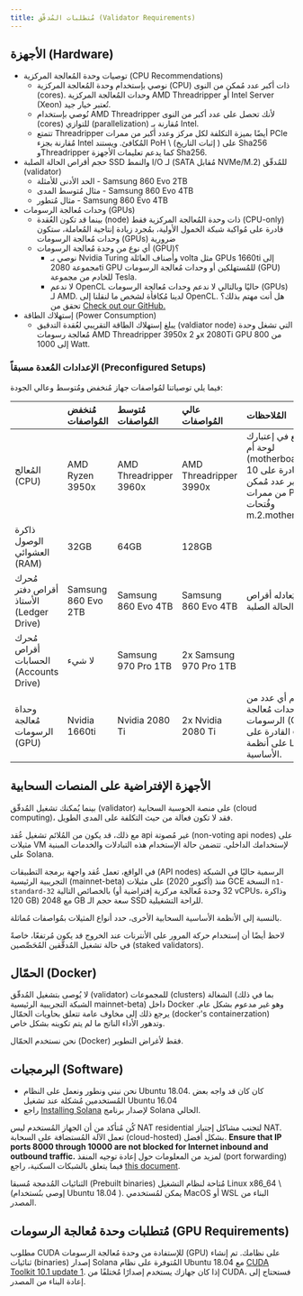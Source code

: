 ```yaml
---
title: مُتطلبات المُدقّق (Validator Requirements)
---
```


## الأجهزة (Hardware)

- توصيات وحدة المُعالجة المركزية (CPU Recommendations)
  - نوصي بإستخدام وحدة المُعالجة المركزية (CPU) ذات أكبر عدد مُمكن من النوى (cores). وحدات المُعالجة المركزية AMD Threadripper أو Intel Server \(Xeon\) تُعتبر خيار جيد.
  - نُوصي بإستخدام AMD Threadripper لأنك تحصل على عدد أكبر من النوى (cores) للتوازي (parallelization) مُقارنة بـ Intel.
  - تتمتع Threadripper أيضًا بميزة التكلفة لكل مركز وعدد أكبر من ممرات PCIe مُقارنة بجزء Intel المُكافئ. ويستند PoH \ (إثبات التاريخ \) على Sha256 وThreadripper كما يدعم تعليمات الأجهزة Sha256.
- حجم أقراص الحالة الصلبة SSD والنمط I/O لـ (SATA مُقابل NVMe/M.2\) للمُدقّق (validator)
  - الحد الأدنى للأمثلة - Samsung 860 Evo 2TB
  - مثال مُتوسط المدى - Samsung 860 Evo 4TB
  - مثال مُتطور - Samsung 860 Evo 4TB
- وحدات مُعالجة الرسومات (GPUs)
  - بينما قد تكون العُقدة (node) ذات وحدة المُعالجة المركزية فقط (CPU-only) قادرة على مُواكبة شبكة الخمول الأولية، بمُجرد زيادة إنتاجية المُعاملة، ستكون وحدات مُعالجة الرسومات (GPUs) ضرورية
  - أي نوع من وحدة مُعالجة الرسومات (GPU)؟
    - نوصي بـ Nvidia Turing وأصناف العائلة volta مثل GPUs 1660ti إلى مجموعة 2080ti GPU للمُستهلكين أو وحدات مُعالجة الرسومات (GPU) للخادم من مجموعة Tesla.
    - لا ندعم OpenCL حاليًا وبالتالي لا ندعم وحدات مُعالجة الرسومات (GPUs) لـ AMD. لدينا مُكافأة لشخص ما لنقلنا إلى OpenCL. هل أنت مهتم بذلك؟ تحقق من [Check out our GitHub.](https://github.com/solana-labs/solana)
- إستهلاك الطاقة (Power Consumption)
  - يبلغ إستهلاك الطاقة التقريبي لعُقدة التدقيق (valdiator node) التي تشغل وحدة مُعالجة رسومات AMD Threadripper 3950x و 2x 2080Ti GPU من 800 إلى 1000 Watt.

### الإعدادات المُعدة مسبقاً (Preconfigured Setups)

فيما يلي توصياتنا لمُواصفات جهاز مُنخفض ومُتوسط وعالي الجودة:

|                                         | مُنخفض المُواصفات   | مُتوسط المُواصفات      | عالي المُواصفات        | المُلاحظات                                                                                                  |
| :-------------------------------------- | :------------------ | :--------------------- | :--------------------- | :---------------------------------------------------------------------------------------------------------- |
| المُعالج (CPU)                          | AMD Ryzen 3950x     | AMD Threadripper 3960x | AMD Threadripper 3990x | ضع في إعتبارك لوحة أم (motherboard) قادرة على 10Gb مع أكبر عدد مُمكن من ممرات PCIe وفُتحات m.2.motherboard. |
| ذاكرة الوصول العشوائي (RAM)             | 32GB                | 64GB                   | 128GB                  |                                                                                                             |
| مُحرك أقراص دفتر الأستاذ (Ledger Drive) | Samsung 860 Evo 2TB | Samsung 860 Evo 4TB    | Samsung 860 Evo 4TB    | أو ما يُعادله أقراص الحالة الصلبة (SSD)                                                                     |
| مُحرك أقراص الحسابات (Accounts Drive)   | لا شيء              | Samsung 970 Pro 1TB    | 2x Samsung 970 Pro 1TB |                                                                                                             |
| وحداة مُعالجة الرسومات (GPU)            | Nvidia 1660ti       | Nvidia 2080 Ti         | 2x Nvidia 2080 Ti      | يتم دعم أي عدد من وحدات مُعالجة الرسومات (GPUs) القادرة على cuda على أنظمة Linux الأساسية.                  |

## الأجهزة الإفتراضية على المنصات السحابية

بينما يُمكنك تشغيل المُدقّق (validator) على منصة الحوسبة السحابية (cloud computing)، فقد لا تكون فعالة من حيث التكلفة على المدى الطويل.

مع ذلك، قد يكون من المُلائم تشغيل عُقد api غير مُصوتة (non-voting api nodes) على مثيلات VM لإستخدامك الداخلي. تتضمن حالة الإستخدام هذه التبادلات والخدمات المبنية على Solana.

في الواقع، تعمل عُقد واجهة برمجة التطبيقات (API nodes) الرسمية حاليًا في الشبكة التجريبية الرئيسية (mainnet-beta) منذ (أكتوبر 2020) على مثيلات GCE النسخة `n1-standard-32` بالخصائص التالية (32 وحدة مُعالجة مركزية إفتراضية أو vCPUs، وذاكرة 120 GB) مع 2048 GB سعة حجم الـ SSD للراحة التشغيلية.

بالنسبة إلى الأنظمة الأساسية السحابية الأخرى، حدد أنواع المثيلات بمُواصفات مُماثلة.

لاحظ أيضًا أن إستخدام حركة المرور على الأنترنات عند الخروج قد يكون مُرتفعًا، خاصةً في حالة تشغيل المُدقّقين المُحَصِّصين (staked validators).

## الحمّال (Docker)

لا يُوصى بتشغيل المُدقّق (validator) للمجموعات (clusters) الشغالة (بما في ذلك الشبكة التجريبية الرئيسية mainnet-beta) داخل Docker وهو غير مدعوم بشكل عام. يرجع ذلك إلى مخاوف عامة تتعلق بحاويات الحمّال (docker's containerzation) وتدهور الأداء الناتج ما لم يتم تكوينه بشكل خاص.

نحن نستخدم الحمّال (Docker) فقط لأغراض التطوير.

## البرمجيات (Software)

- نحن نبني ونطور ونعمل على النظام Ubuntu 18.04. كان كان قد واجه بعض المُستخدمين مُشكلة عند تشغيل Ubuntu 16.04
- راجع [Installing Solana](../cli/install-solana-cli-tools.md) لإصدار برنامج Solana الحالي.

كُن مُتأكد من أن الجهاز المُستخدم ليس NAT residential لتجنب مشاكل إجتياز NAT. تعمل الآلة المُستضافة على السحابة (cloud-hosted) بشكل أفضل. **Ensure that IP ports 8000 through 10000 are not blocked for Internet inbound and outbound traffic.** لمزيد من المعلومات حول إعادة توجيه المنفذ (port forwarding) فيما يتعلق بالشبكات السكنية، راجع [this document](http://www.mcs.sdsmt.edu/lpyeatt/courses/314/PortForwardingSetup.pdf).

الثنائيات المُدمجة مُسبقا (Prebuilt binaries) مُتاحة لنظام التشغيل Linux x86_64 \ (إوصى بنُستخدام Ubuntu 18.04 \). يمكن لمُستخدمي MacOS أو WSL البناء من المصدر.

## مُتطلبات وحدة مُعالجة الرسومات (GPU Requirements)

مطلوب CUDA للإستفادة من وحدة مُعالجة الرسومات (GPU) على نظامك. تم إنشاء ثنائيات (binaries) إصدار Solana المُتوفرة على نظام Ubuntu 18.04 مع [CUDA Toolkit 10.1 update 1](https://developer.nvidia.com/cuda-toolkit-archive). إذا كان جهازك يستخدم إصدارًا مُختلفًا من CUDA، فستحتاج إلى إعادة البناء من المصدر.
